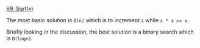 [69. Sqrt(x)](https://leetcode.com/problems/sqrtx/)

The most basic solution is `O(n)` which is to increment `s` while `s * s <= x`.

Briefly looking in the discussion, the best solution is a binary search which is `O(logn)`.